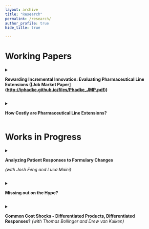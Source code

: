 ```yaml
---
layout: archive
title: "Research"
permalink: /research/
author_profile: true
hide_title: true

---
```


<h1>Working Papers</h1>

<details>

<summary>

<b>Rewarding Incremental Innovation: Evaluating Pharmaceutical Line Extensions ([Job Market Paper] (http://iphadke.github.io/files/Phadke_JMP.pdf))</b>

</summary>

<ul>The FDA grants three years of exclusivity for line extensions of patented drugs upon launch, which may incentivize manufacturers to delay launches. I develop and solve a dynamic supply-side model to analyze the manufacturer's optimal pricing and launch strategies, incorporating a history-dependent demand system that reflects patients' tendencies to repeat drug choices. I then evaluate alternative policies that decouple exclusivity from launch timing to examine the welfare implications of the manufacturer's strategic responses. For the case of Namenda, offering no line extension exclusivity can enhance consumer welfare, despite increasing the risk of non-development. In contrast, granting full exclusivity after the original product expires mitigates this risk but has a negligible effect on consumer welfare while significantly raising expected drug expenditures. Simulations indicate that line extensions with minor quality improvements are particularly vulnerable under a no exclusivity policy, which limits consumer welfare losses if these extensions are not developed.</ul>
</details>
<p style="margin-bottom: .5rem;"></p>

<details>

<summary>

<b>How Costly are Pharmaceutical Line Extensions?</b>

</summary>
  

<ul>Launching a pharamceutical line extension allows a firm to continue to earn profits, for up to 3 years after the original formulation expires, by steering patients from the original formulation to the line extension. This steering is profitable, as this steered market share is shielded from generics for the original formulation, as generic substitution laws will not apply for prescriptions of the line extension. Despite a profitable advantage for launching a line extension, many firms don't launch one. One reason is that line extensions are incremental improvements and so firms do face costs for research and development, although unlikely as costly as a novel drug. Using revenue data, I estimate a cost distribution for line extensions, by forecasting foregone profits from not launching and additional profits earned if a line extension was never launched. The recovered cost can be interpreted as a lumpsum of advertising and development costs. I find that line extensions cost on average between 430 and 570 million and using these estimates conduct back of the envelope estimates of removing exclusivity altogether.</ul>
 
</details>


<p style="margin-bottom: 1rem;"></p>
<h1>Works in Progress</h1>
<details>

<summary>

<b>Analyzing Patient Responses to Formulary Changes</b>

<i>(with Josh Feng and Luca Maini)</i>

</summary>

<ul>Placing a product on a favorable drug tier is very valuable for drug manufacturers, as it leads to higher demand for their product. If a drug manufacturer is able to move to a better tier, from one year to another, all else equal, they should expect consumers to shift to their product. However, due to history dependence, patients may find a switch costly, which may limit the upside of a drug manufacturer going for a better tier. Using private claims data, we estimate demand in the insulin market for patients that are on plans that have an insulin product shift tiers between years. Preliminary results suggest that patients do predominantly shift towards the cheaper alternative, even in the presence of history dependence.</ul>


</details>
<p style="margin-bottom: .5rem;"></p>

<details>

<summary>

<b>Missing out on the Hype?</b>

</summary>


<ul> Large sneaker firms like Nike and Adidas frequently release limited quantities of coveted "Hypebeast" shoes, which are extremely popular. These shoes sell out instantly online and are often listed on shoe auction sites for substantially higher prices. Fascinatingly, these shoes clear the auctions at those inflated prices. This paper considers a model that offers an explanation as to why firms don't either increase their quantity of the product or the price to capitalize on the high demand for the product. </ul>
  
  
</details>

<p style="margin-bottom: .5rem;"></p>

<details>

<summary>

<b>Common Cost Shocks - Differentiated Products, Differentiated Responses?</b> <i>(with Thomas Bollinger and Drew van Kuiken)</i>

</summary>


<ul> Product variety in the grocery setting has skyrockted in recent years, as firms can target specific groups of consumers with niche products. Within a specific market, ex. Cereal, many of these firms may share a common input, but as they are all niche products, they may be impacted by cost shocks to that common input differently. Firms can respond to increased costs through higher prices or may decrease the size of their product. Given shocks to this common input, we explore how firms may respond differently through pricing and/or size decisions, based on their exposure to the common cost shock. </ul>
  
  
</details>

<!---
{% if author.googlescholar %}
  You can also find my articles on <u><a href="{{author.googlescholar}}">my Google Scholar profile</a>.</u>
{% endif %}

{% include base_path %}

{% for post in site.publications reversed %}
  {% include archive-single.html %}
{% endfor %}

---->

